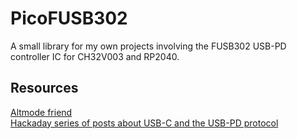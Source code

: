 # PicoFUSB302
A small library for my own projects involving the FUSB302 USB-PD controller IC for CH32V003 and RP2040.




## Resources
[Altmode friend](https://github.com/CRImier/AltmodeFriend)    
[Hackaday series of posts about USB-C and the USB-PD protocol](https://hackaday.com/series_of_posts/all-about-usb-c/)
